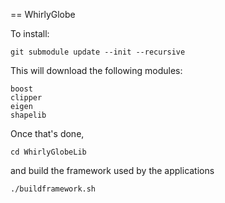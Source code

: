 
== WhirlyGlobe

To install:

    git submodule update --init --recursive

This will download the following modules:

    boost
    clipper
    eigen
    shapelib

Once that's done,

    cd WhirlyGlobeLib

and build the framework used by the applications

    ./buildframework.sh


